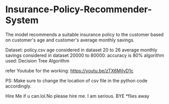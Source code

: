 # Insurance-Policy-Recommender-System
The model recommends a suitable insurance policy to the customer based on customer's age and customer's average monthly savings.

Dataset: policy.csv 
age considered in dataset 20 to 26
average monthly savings considered in dataset 20000 to 80000.
accuracy is 80%
algorithm used: Decision Tree Algorithm

refer Youtube for the working: https://youtu.be/zTX6MjIvD1c

PS: Make sure to change the location of csv file in the python code accordingly.

Hire Me if u can.lol.No please hire me. I am serious.
BYE *flies away

